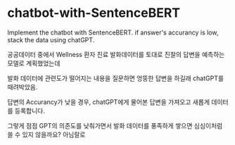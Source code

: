 # chatbot-with-SentenceBERT
Implement the chatbot with SentenceBERT. if answer's accurancy is low, stack the data using chatGPT. 

공공데이터 중에서 Wellness 환자 진료 발화데이터를 토대로 진찰의 답변을 예측하는 모델로 계획했었는데

발화 데이터에 관련도가 떨어지는 내용을 질문하면 엉뚱한 답변을 하길래 chatGPT를 때려박았음.

답변의 Accurancy가 낮을 경우, chatGPT에게 물어본 답변을 가져오고 새롭게 데이터를 등록합니다. 

그렇게 점점 GPT의 의존도를 낮춰가면서 발화 데이터를 풍족하게 쌓으면 심심이처럼 쓸 수 있지 않을까요? 아님랄로